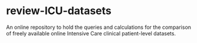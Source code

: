 # review-ICU-datasets
An online repository to hold the queries and calculations for the comparison of freely available online Intensive Care clinical patient-level datasets.
